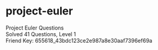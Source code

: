 # project-euler
Project Euler Questions <br />
Solved 41 Questions, Level 1 <br />
Friend Key: 655618_43bdc123ce2e987a8e30aaf7396ef69a
